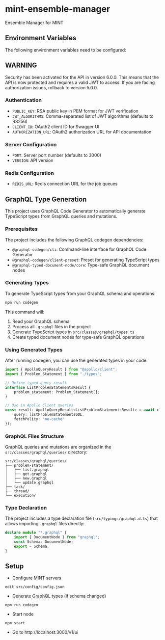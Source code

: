 # mint-ensemble-manager

Ensemble Manager for MINT

## Environment Variables

The following environment variables need to be configured:

## WARNING

Security has been activated for the API in version 6.0.0. This means that the API is now protected and requires a valid JWT to access.
If you are facing authorization issues, rollback to version 5.0.0.

### Authentication

-   `PUBLIC_KEY`: RSA public key in PEM format for JWT verification
-   `JWT_ALGORITHMS`: Comma-separated list of JWT algorithms (defaults to RS256)
-   `CLIENT_ID`: OAuth2 client ID for Swagger UI
-   `AUTHORIZATION_URL`: OAuth2 authorization URL for API documentation

### Server Configuration

-   `PORT`: Server port number (defaults to 3000)
-   `VERSION`: API version

### Redis Configuration

-   `REDIS_URL`: Redis connection URL for the job queues

## GraphQL Type Generation

This project uses GraphQL Code Generator to automatically generate TypeScript types from GraphQL queries and mutations.

### Prerequisites

The project includes the following GraphQL codegen dependencies:

-   `@graphql-codegen/cli`: Command-line interface for GraphQL Code Generator
-   `@graphql-codegen/client-preset`: Preset for generating TypeScript types
-   `@graphql-typed-document-node/core`: Type-safe GraphQL document nodes

### Generating Types

To generate TypeScript types from your GraphQL schema and operations:

```bash
npm run codegen
```

This command will:

1. Read your GraphQL schema
2. Process all `.graphql` files in the project
3. Generate TypeScript types in `src/classes/graphql/types.ts`
4. Create typed document nodes for type-safe GraphQL operations

### Using Generated Types

After running codegen, you can use the generated types in your code:

```typescript
import { ApolloQueryResult } from "@apollo/client";
import { Problem_Statement } from "./types";

// Define typed query result
interface ListProblemStatementsResult {
    problem_statement: Problem_Statement[];
}

// Use in Apollo Client queries
const result: ApolloQueryResult<ListProblemStatementsResult> = await client.query({
    query: listProblemStatementsGQL,
    fetchPolicy: "no-cache"
});
```

### GraphQL Files Structure

GraphQL queries and mutations are organized in the `src/classes/graphql/queries/` directory:

```
src/classes/graphql/queries/
├── problem-statement/
│   ├── list.graphql
│   ├── get.graphql
│   ├── new.graphql
│   └── update.graphql
├── task/
├── thread/
└── execution/
```

### Type Declaration

The project includes a type declaration file (`src/typings/graphql.d.ts`) that allows importing `.graphql` files directly:

```typescript
declare module "*.graphql" {
    import { DocumentNode } from "graphql";
    const Schema: DocumentNode;
    export = Schema;
}
```

## Setup

-   Configure MINT servers

```
edit src/config/config.json
```

-   Generate GraphQL types (if schema changed)

```
npm run codegen
```

-   Start node

```
npm start
```

-   Go to http://localhost:3000/v1/ui
